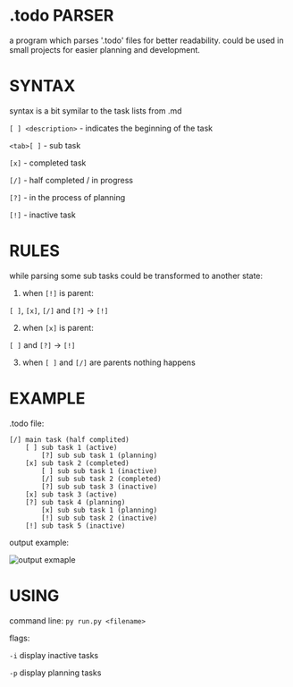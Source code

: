 # .todo PARSER
a program which parses '.todo' files for better readability. could be used in small projects for easier planning and development.

# SYNTAX
syntax is a bit symilar to the task lists from .md

`[ ] <description>` - indicates the beginning of the task

`<tab>[ ]` - sub task 

`[x]` - completed task

`[/]` - half completed / in progress

`[?]` - in the process of planning

`[!]` - inactive task

# RULES
while parsing some sub tasks could be transformed to another state:

1. when `[!]` is parent:

`[ ]`, `[x]`, `[/]` and `[?]` -> `[!]`

2. when `[x]` is parent:

`[ ]` and `[?]` -> `[!]`

3. when `[ ]` and `[/]` are parents nothing happens	

# EXAMPLE
.todo file:
```
[/] main task (half complited)
	[ ] sub task 1 (active)
		[?] sub sub task 1 (planning)
	[x] sub task 2 (completed)
		[ ] sub sub task 1 (inactive)
		[/] sub sub task 2 (completed)
		[?] sub sub task 3 (inactive)
	[x] sub task 3 (active)
	[?] sub task 4 (planning)
		[x] sub sub task 1 (planning)
		[!] sub sub task 2 (inactive)
	[!] sub task 5 (inactive)
```

output example:

![output exmaple](https://media.discordapp.net/attachments/406868570333642752/848445068590448670/unknown.png?width=172&height=479)

# USING
command line: `py run.py <filename>`

flags: 

`-i` display inactive tasks

`-p` display planning tasks
